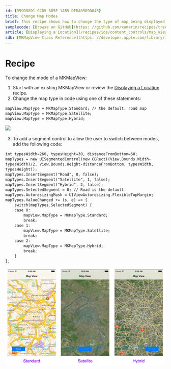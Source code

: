 ```yaml
---
id: {959DD891-9C05-6D5E-1AB5-DFDA09D9D845}  
title: Change Map Modes  
brief: This recipe shows how to change the type of map being displayed in an MKMapView to either Road, Satellite or Hybrid.  
samplecode: [Browse on GitHub](https: //github.com/xamarin/recipes/tree/master/ios/content_controls/map_view/change_map_modes)  
article: [Displaying a Location](/recipes/ios/content_controls/map_view/display_device_location)  
sdk: [MKMapView Class Reference](https: //developer.apple.com/library/ios/#documentation/MapKit/Reference/MKMapView_Class/MKMapView/MKMapView.html)  
---
```


<a name="Recipe" class="injected"></a>


# Recipe

To change the mode of a MKMapView: 

1.  Start with an existing MKMapView or review the  [Displaying a Location](/recipes/ios/content_controls/map_view/display_device_location) recipe.
1.  Change the map type in code using one of these statements: 


```
mapView.MapType = MKMapType.Standard; // the default, road map
mapView.MapType = MKMapType.Satellite;
mapView.MapType = MKMapType.Hybrid;
```

 [ ![](Images/MapView_Types.png)](Images/MapView_Types.png)

<ol start="3">
	<li>To add a segment control to allow the user to switch between modes, add the following code:  </li>
</ol>


```
int typesWidth=260, typesHeight=30, distanceFromBottom=60;
mapTypes = new UISegmentedControl(new CGRect((View.Bounds.Width-typesWidth)/2, View.Bounds.Height-distanceFromBottom, typesWidth, typesHeight));
mapTypes.InsertSegment("Road", 0, false);
mapTypes.InsertSegment("Satellite", 1, false);
mapTypes.InsertSegment("Hybrid", 2, false);
mapTypes.SelectedSegment = 0; // Road is the default
mapTypes.AutoresizingMask = UIViewAutoresizing.FlexibleTopMargin;
mapTypes.ValueChanged += (s, e) => {
    switch(mapTypes.SelectedSegment) {
    case 0: 
        mapView.MapType = MKMapType.Standard;
        break;
    case 1: 
        mapView.MapType = MKMapType.Satellite;
        break;
    case 2: 
        mapView.MapType = MKMapType.Hybrid;
        break;
    }
};
```

 [ ![](Images/MapView_TypesA.png)](Images/MapView_TypesA.png)